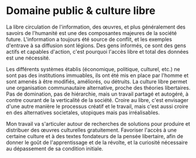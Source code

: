 # Domaine public & culture libre

La libre circulation de l'information, des œuvres, et plus généralement des savoirs de l'humanité est une des composantes majeures de la société future. L'information a toujours été source de conflit, et les exemples d'entrave à sa diffusion sont légions. Des gens informés, ce sont des gens actifs et capables d'action, c'est pourquoi l'accès libre et total des données est une nécessité.

Les différents systèmes établis (économique, politique, culturel, etc.) ne sont pas des institutions immuables, ils ont été mis en place par l'homme et sont amenés à être modifiés, améliorés, ou détruits. La culture libre permet une organisation communautaire alternative, proche des théories libertaires. Pas de domination, pas de hiérarchie, mais un travail partagé et autogéré, à contre courant de la verticalité de la société. Croire au libre, c'est envisager d'une autre manière le processus créatif et le travail, mais c'est aussi croire en des alternatives societales, utopiques mais pas irréalisables.

Mon travail va s'articuler autour de recherches de solutions pour produire et distribuer des œuvres culturelles gratuitement. Favoriser l'accès à une certaine culture et à des textes fondateurs de la pensée libertaire, afin de donner le goût de l'apprentissage et de la révolte, et la curiosité nécessaire au dépassement de sa condition initiale.